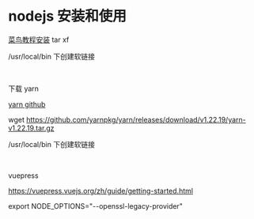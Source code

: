 # nodejs 安装和使用

[菜鸟教程安装](https://www.runoob.com/nodejs/nodejs-install-setup.html)
tar xf

/usr/local/bin 下创建软链接

<br/>

下载 yarn

[yarn github](https://github.com/yarnpkg/yarn)

wget https://github.com/yarnpkg/yarn/releases/download/v1.22.19/yarn-v1.22.19.tar.gz

/usr/local/bin 下创建软链接

<br/>

vuepress

https://vuepress.vuejs.org/zh/guide/getting-started.html

export NODE_OPTIONS="--openssl-legacy-provider"
